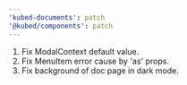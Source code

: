 ```yaml
---
'kubed-documents': patch
'@kubed/components': patch
---
```


1. Fix ModalContext default value.
2. Fix MenuItem error cause by 'as' props.
3. Fix background of doc page in dark mode.

